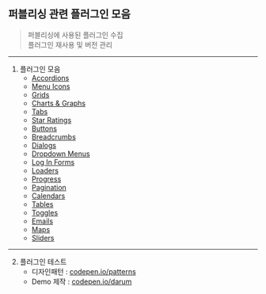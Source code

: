 ## 퍼블리싱 관련 플러그인 모음
> 퍼블리싱에 사용된 플러그인 수집<br>
> 플러그인 재사용 및 버전 관리

***

1. 플러그인 모음
    - [Accordions](accordions/)
    - [Menu Icons](menu-icons/)
    - [Grids](grids/)
    - [Charts & Graphs](charts-n-graphs/)
    - [Tabs](tabs/)
    - [Star Ratings](star-ratings/)
    - [Buttons](buttons/)
    - [Breadcrumbs](breadcrumbs/)
    - [Dialogs](dialogs/)
    - [Dropdown Menus](dropdown-menus/)
    - [Log In Forms](log-in-forms/)
    - [Loaders](loaders/)
    - [Progress](progress/)
    - [Pagination](pagination/)
    - [Calendars](calendars/)
    - [Tables](tables/)
    - [Toggles](toggles/)
    - [Emails](emails/)
    - [Maps](maps/)
    - [Sliders](sliders/)

***

2. 플러그인 테스트
    - 디자인패턴 : [codepen.io/patterns](https://codepen.io/patterns)<br>
    - Demo 제작 : [codepen.io/darum](https://codepen.io/darum)